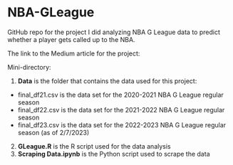 # NBA-GLeague

GitHub repo for the project I did analyzing NBA G League data to predict whether a player gets called up to the NBA.

The link to the Medium article for the project: 

Mini-directory:
1. **Data** is the folder that contains the data used for this project:
  - final_df21.csv is the data set for the 2020-2021 NBA G League regular season
  - final_df22.csv is the data set for the 2021-2022 NBA G League regular season
  - final_df23.csv is the data set for the 2022-2023 NBA G League regular season (as of 2/7/2023)
2.  **GLeague.R** is the R script used for the data analysis
3.  **Scraping Data.ipynb** is the Python script used to scrape the data

